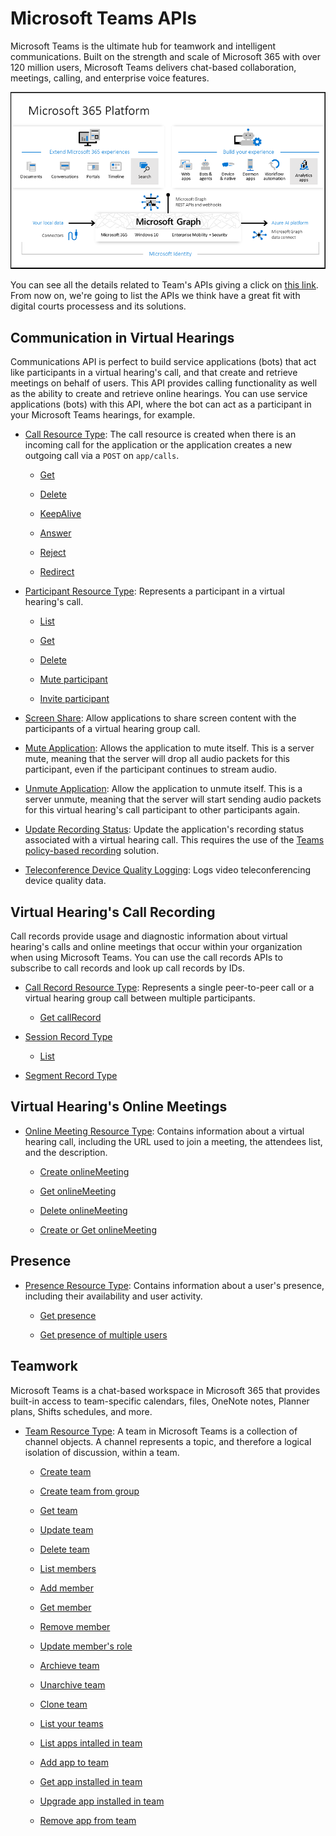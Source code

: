 # Microsoft Teams APIs

Microsoft Teams is the ultimate hub for teamwork and intelligent communications. Built on the strength and scale of Microsoft 365 with over 120 million users, Microsoft Teams delivers chat-based collaboration, meetings, calling, and enterprise voice features.

![Microsoft Graph's general view](/img/microsoft-graph-dataconnect-connectors-rebrand-800.png "Microsoft Graph's general view")

You can see all the details related to Team's APIs giving a click on [this link](https://docs.microsoft.com/en-us/graph/teams-concept-overview). From now on, we're going to list the APIs we think have a great fit with digital courts processess and its solutions.

## Communication in Virtual Hearings

Communications API is perfect to build service applications (bots) that act like participants in a virtual hearing's call, and that create and retrieve meetings on behalf of users. This API provides calling functionality as well as the ability to create and retrieve online hearings. You can use service applications (bots) with this API, where the bot can act as a participant in your Microsoft Teams hearings, for example.

* [Call Resource Type](https://docs.microsoft.com/en-us/graph/api/resources/call?view=graph-rest-1.0): The call resource is created when there is an incoming call for the application or the application creates a new outgoing call via a `POST` on `app/calls`.
  * [Get](https://docs.microsoft.com/en-us/graph/api/call-get?view=graph-rest-1.0)
  
  * [Delete](https://docs.microsoft.com/en-us/graph/api/call-delete?view=graph-rest-1.0)
  
  * [KeepAlive](https://docs.microsoft.com/en-us/graph/api/call-keepalive?view=graph-rest-1.0)
  
  * [Answer](https://docs.microsoft.com/en-us/graph/api/call-answer?view=graph-rest-1.0)
  
  * [Reject](https://docs.microsoft.com/en-us/graph/api/call-reject?view=graph-rest-1.0)
  
  * [Redirect](https://docs.microsoft.com/en-us/graph/api/call-redirect?view=graph-rest-1.0)

* [Participant Resource Type](https://docs.microsoft.com/en-us/graph/api/resources/participant?view=graph-rest-1.0): Represents a participant in a virtual hearing's call.
  * [List](https://docs.microsoft.com/en-us/graph/api/participant-get?view=graph-rest-1.0)

  * [Get](https://docs.microsoft.com/en-us/graph/api/participant-get?view=graph-rest-1.0)
  
  * [Delete](https://docs.microsoft.com/en-us/graph/api/participant-delete?view=graph-rest-1.0)
  
  * [Mute participant](https://docs.microsoft.com/en-us/graph/api/participant-invite?view=graph-rest-1.0)
  
  * [Invite participant](https://docs.microsoft.com/en-us/graph/api/participant-invite?view=graph-rest-1.0)

* [Screen Share](https://docs.microsoft.com/en-us/graph/api/call-changescreensharingrole?view=graph-rest-1.0&tabs=http): Allow applications to share screen content with the participants of a virtual hearing group call.

* [Mute Application](https://docs.microsoft.com/en-us/graph/api/call-mute?view=graph-rest-1.0&tabs=http): Allows the application to mute itself. This is a server mute, meaning that the server will drop all audio packets for this participant, even if the participant continues to stream audio.

* [Unmute Application](https://docs.microsoft.com/en-us/graph/api/call-unmute?view=graph-rest-1.0&tabs=http): Allow the application to unmute itself. This is a server unmute, meaning that the server will start sending audio packets for this virtual hearing's call participant to other participants again.

* [Update Recording Status](https://docs.microsoft.com/en-us/graph/api/call-updaterecordingstatus?view=graph-rest-1.0&tabs=http): Update the application's recording status associated with a virtual hearing call. This requires the use of the [Teams policy-based recording](https://docs.microsoft.com/en-us/MicrosoftTeams/teams-recording-policy) solution.

* [Teleconference Device Quality Logging](https://docs.microsoft.com/en-us/graph/api/call-logteleconferencedevicequality?view=graph-rest-1.0&tabs=http): Logs video teleconferencing device quality data.

## Virtual Hearing's Call Recording

Call records provide usage and diagnostic information about virtual hearing's calls and online meetings that occur within your organization when using Microsoft Teams. You can use the call records APIs to subscribe to call records and look up call records by IDs.

* [Call Record Resource Type](https://docs.microsoft.com/en-us/graph/api/resources/callrecords-callrecord?view=graph-rest-1.0): Represents a single peer-to-peer call or a virtual hearing group call between multiple participants.

  * [Get callRecord](https://docs.microsoft.com/en-us/graph/api/callrecords-callrecord-get?view=graph-rest-1.0)

* [Session Record Type](https://docs.microsoft.com/en-us/graph/api/resources/callrecords-session?view=graph-rest-1.0)

  * [List](https://docs.microsoft.com/en-us/graph/api/resources/callrecords-session?view=graph-rest-1.0)

* [Segment Record Type](https://docs.microsoft.com/en-us/graph/api/resources/callrecords-segment?view=graph-rest-1.0)

## Virtual Hearing's Online Meetings

* [Online Meeting Resource Type](https://docs.microsoft.com/en-us/graph/api/resources/onlinemeeting?view=graph-rest-1.0): Contains information about a virtual hearing call, including the URL used to join a meeting, the attendees list, and the description.
  
  * [Create onlineMeeting](https://docs.microsoft.com/en-us/graph/api/application-post-onlinemeetings?view=graph-rest-1.0)

  * [Get onlineMeeting](https://docs.microsoft.com/en-us/graph/api/onlinemeeting-get?view=graph-rest-1.0)

  * [Delete onlineMeeting](https://docs.microsoft.com/en-us/graph/api/onlinemeeting-delete?view=graph-rest-1.0)

  * [Create or Get onlineMeeting](https://docs.microsoft.com/en-us/graph/api/onlinemeeting-createorget?view=graph-rest-1.0)

## Presence

* [Presence Resource Type](https://docs.microsoft.com/en-us/graph/api/resources/presence?view=graph-rest-1.0): Contains information about a user's presence, including their availability and user activity.

    * [Get presence](https://docs.microsoft.com/en-us/graph/api/presence-get?view=graph-rest-1.0)

    * [Get presence of multiple users](https://docs.microsoft.com/en-us/graph/api/cloudcommunications-getpresencesbyuserid?view=graph-rest-1.0)

## Teamwork

Microsoft Teams is a chat-based workspace in Microsoft 365 that provides built-in access to team-specific calendars, files, OneNote notes, Planner plans, Shifts schedules, and more.

* [Team Resource Type](https://docs.microsoft.com/en-us/graph/api/resources/team?view=graph-rest-1.0): A team in Microsoft Teams is a collection of channel objects. A channel represents a topic, and therefore a logical isolation of discussion, within a team.

    * [Create team](https://docs.microsoft.com/en-us/graph/api/team-post?view=graph-rest-1.0)

    * [Create team from group](https://docs.microsoft.com/en-us/graph/api/team-put-teams?view=graph-rest-1.0)

    * [Get team](https://docs.microsoft.com/en-us/graph/api/team-get?view=graph-rest-1.0)

    * [Update team](https://docs.microsoft.com/en-us/graph/api/team-update?view=graph-rest-1.0)

    * [Delete team](https://docs.microsoft.com/en-us/graph/api/group-delete?view=graph-rest-1.0)

    * [List members](https://docs.microsoft.com/en-us/graph/api/team-list-members?view=graph-rest-1.0)

    * [Add member](https://docs.microsoft.com/en-us/graph/api/team-post-members?view=graph-rest-1.0)

    * [Get member](https://docs.microsoft.com/en-us/graph/api/team-get-members?view=graph-rest-1.0)

    * [Remove member](https://docs.microsoft.com/en-us/graph/api/team-delete-members?view=graph-rest-1.0)

    * [Update member's role](https://docs.microsoft.com/en-us/graph/api/team-update-members?view=graph-rest-1.0)

    * [Archieve team](https://docs.microsoft.com/en-us/graph/api/team-archive?view=graph-rest-1.0)

    * [Unarchive team](https://docs.microsoft.com/en-us/graph/api/team-unarchive?view=graph-rest-1.0)

    * [Clone team](https://docs.microsoft.com/en-us/graph/api/team-clone?view=graph-rest-1.0)

    * [List your teams](https://docs.microsoft.com/en-us/graph/api/user-list-joinedteams?view=graph-rest-1.0)

    * [List apps intalled in team](https://docs.microsoft.com/en-us/graph/api/team-list-installedapps?view=graph-rest-1.0)

    * [Add app to team](https://docs.microsoft.com/en-us/graph/api/team-post-installedapps?view=graph-rest-1.0)

    * [Get app installed in team](https://docs.microsoft.com/en-us/graph/api/team-get-installedapps?view=graph-rest-1.0)

    * [Upgrade app installed in team](https://docs.microsoft.com/en-us/graph/api/team-teamsappinstallation-upgrade?view=graph-rest-1.0)

    * [Remove app from team](https://docs.microsoft.com/en-us/graph/api/team-delete-installedapps?view=graph-rest-1.0)